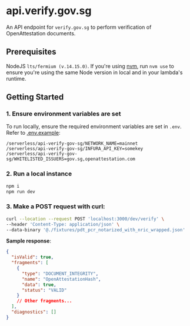 # api.verify.gov.sg

An API endpoint for `verify.gov.sg` to perform verification of OpenAttestation documents.

## Prerequisites

NodeJS `lts/fermium (v.14.15.0)`. If you're using [nvm](https://github.com/nvm-sh/nvm), run `nvm use` to ensure you're using the same Node version in local and in your lambda's runtime.

## Getting Started

### 1. Ensure environment variables are set

To run locally, ensure the required environment variables are set in `.env`. Refer to [.env.example](.env.example):

```text
/serverless/api-verify-gov-sg/NETWORK_NAME=mainnet
/serverless/api-verify-gov-sg/INFURA_API_KEY=somekey
/serverless/api-verify-gov-sg/WHITELISTED_ISSUERS=gov.sg,openattestation.com
```

### 2. Run a local instance

```bash
npm i
npm run dev
```

### 3. Make a POST request with curl:

```bash
curl --location --request POST 'localhost:3000/dev/verify' \
--header 'Content-Type: application/json' \
--data-binary '@./fixtures/pdt_pcr_notarized_with_nric_wrapped.json'
```

**Sample response**:

```json
{
  "isValid": true,
  "fragments": [
    {
      "type": "DOCUMENT_INTEGRITY",
      "name": "OpenAttestationHash",
      "data": true,
      "status": "VALID"
    }
    // Other fragments...
  ],
  "diagnostics": []
}
```
